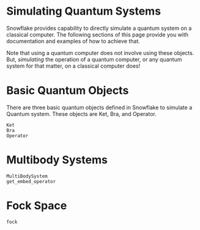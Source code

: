 # Simulating Quantum Systems

Snowflake provides capability to directly simulate a quantum system on a classical computer. The following sections of this page provide you with documentation and examples of how to achieve that.

Note that using a quantum computer does not involve using these objects. But, _simulating_ the operation of a quantum computer, or any quantum system for that matter, on a classical computer does!

# Basic Quantum Objects

There are three basic quantum objects defined in Snowflake to simulate a Quantum system. These objects are Ket, Bra, and Operator.

```@docs
Ket
Bra
Operator
```

# Multibody Systems

```@docs
MultiBodySystem
get_embed_operator
```

# Fock Space

```@docs
fock
```